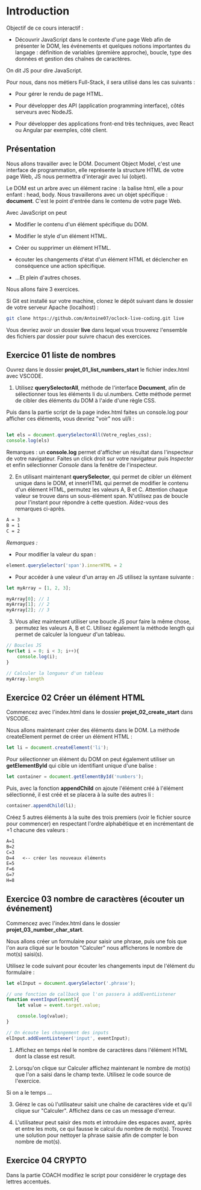 # Introduction

Objectif de ce cours interactif :

- Découvrir JavaScript dans le contexte d'une page Web afin de présenter le DOM, les événements et quelques notions importantes du langage : définition de variables (première approche), boucle, type des données et gestion des chaînes de caractères.

On dit JS pour dire JavaScript. 

Pour nous, dans nos métiers Full-Stack, il sera utilisé dans les cas suivants :

- Pour gérer le rendu de page HTML.

- Pour développer des API (application programming interface), côtés serveurs avec NodeJS.

- Pour développer des applications front-end très techniques, avec React ou Angular par exemples, côté client.


## Présentation

Nous allons travailler avec le DOM. Document Object Model, c'est une interface de programmation, elle représente la structure HTML de votre page Web, JS nous permettra d'interagir avec lui (objet).

Le DOM est un arbre avec un élément racine : la balise html, elle a pour enfant : head, body. Nous travaillerons avec un objet spécifique : **document**. C'est le point d'entrée dans le contenu de votre page Web.

Avec JavaScript on peut 

- Modifier le contenu d'un élément spécifique du DOM.

- Modifier le style d'un élément HTML.

- Créer ou supprimer un élément HTML.

- écouter les changements d'état d'un élément HTML et déclencher en conséquence une action spécifique.

- ...Et plein d'autres choses.

Nous allons faire 3 exercices.

Si Git est installé sur votre machine, clonez le dépôt suivant dans le dossier de votre serveur Apache (localhost) :

```bash
git clone https://github.com/Antoine07/oclock-live-coding.git live
```

Vous devriez avoir un dossier **live** dans lequel vous trouverez l'ensemble des fichiers par dossier pour suivre chacun des exercices.


## Exercice 01 liste de nombres 

Ouvrez dans le dossier **projet_01_list_numbers_start** le fichier index.html avec VSCODE.

1. Utilisez **querySelectorAll**, méthode de l'interface **Document**, afin de sélectionner tous les éléments li du ul.numbers. Cette méthode permet de cibler des éléments du DOM à l'aide d'une règle CSS. 

Puis dans la partie script de la page index.html faites un console.log pour afficher ces éléments, vous devriez "voir" nos ul/li :

```js

let els = document.querySelectorAll(Votre_regles_css);
console.log(els)
```

Remarques : un **console.log** permet d'afficher un résultat dans l'inspecteur de votre navigateur. Faites un click droit sur votre navigateur puis *Inspecter* et enfin sélectionner *Console* dans la fenêtre de l'inspecteur.

2. En utilisant maintenant **querySelector**, qui permet de cibler un élément unique dans le DOM, et innerHTML qui permet de modifier le contenu d'un élément HTML, permutez les valeurs A, B et C. Attention chaque valeur se trouve dans un sous-élément span. N'utilisez pas de boucle pour l'instant pour répondre à cette question. Aidez-vous des remarques ci-après.

```txt
A = 3
B = 1
C = 2
```

*Remarques :* 

- Pour modifier la valeur du span :

```js
element.querySelector('span').innerHTML = 2
```

- Pour accéder à une valeur d'un array en JS utilisez la syntaxe suivante :

```js
let myArray = [1, 2, 3];

myArray[0]; // 1
myArray[1]; // 2
myArray[2]; // 3
```

3. Vous allez maintenant utiliser une boucle JS pour faire la même chose, permutez les valeurs A, B et C. Utilisez également la méthode length qui permet de calculer la longueur d'un tableau.

```js
// Boucles JS
for(let i = 0; i < 3; i++){
    console.log(i);
}

// Calculer la longueur d'un tableau
myArray.length
```

## Exercice 02 Créer un élément HTML

Commencez avec l'index.html dans le dossier **projet_02_create_start** dans VSCODE.

Nous allons maintenant créer des éléments dans le DOM. La méthode createElement permet de créer un élément HTML :

```js
let li = document.createElement('li');
```

Pour sélectionner un élément du DOM on peut également utiliser un **getElementById** qui cible un identifiant unique d'une balise :

```js
let container = document.getElementById('numbers');
```

Puis, avec la fonction **appendChild** on ajoute l'élément créé à l'élément sélectionné, il est créé et se placera à la suite des autres li :

```js
container.appendChild(li);
```

Créez 5 autres éléments à la suite des trois premiers (voir le fichier source pour commencer) en respectant l'ordre alphabétique et en incrémentant de +1 chacune des valeurs :

```txt
A=1
B=2
C=3
D=4   <-- créer les nouveaux éléments
E=5
F=6
G=7
H=8
```

## Exercice 03 nombre de caractères (écouter un événement)

Commencez avec l'index.html dans le dossier **projet_03_number_char_start**.

Nous allons créer un formulaire pour saisir une phrase, puis une fois que l'on aura cliqué sur le bouton "Calculer" nous afficherons le nombre de mot(s) saisi(s).

Utilisez le code suivant pour écouter les changements input de l'élément du formulaire :

```js
let elInput = document.querySelector('.phrase');

// une fonction de callback que l'on passera à addEventListener
function eventInput(event){
    let value = event.target.value;

    console.log(value);
}

// On écoute les changement des inputs
elInput.addEventListener('input', eventInput);
```

1. Affichez en temps réel le nombre de caractères dans l'élément HTML dont la classe est result.

2. Lorsqu'on clique sur Calculer affichez maintenant le nombre de mot(s) que l'on a saisi dans le champ texte. Utilisez le code source de l'exercice.

Si on a le temps ...

3. Gérez le cas où l'utilisateur saisit une chaîne de caractères vide et qu'il clique sur "Calculer". Affichez dans ce cas un message d'erreur.

4. L'utilisateur peut saisir des mots et introduire des espaces avant, après et entre les mots, ce qui fausse le calcul du nombre de mot(s). Trouvez une solution pour nettoyer la phrase saisie afin de compter le bon nombre de mot(s).

## Exercice 04 CRYPTO

Dans la partie COACH modifiez le script pour considérer le cryptage des lettres accentués.